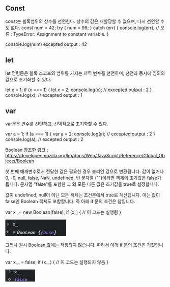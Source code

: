 ## Const
const는 블록범위의 상수를 선언한다. 상수의 값은 재할당할 수 없으며, 다시 선언할 수도 없다.
const num = 42;
try {
  num = 99;
} catch (err) {
  console.log(err);
  // 오류 : TypeError: Assignment to constant variable.
}

console.log(num)
excepted output : 42

## let
let 명령문은 블록 스코프의 범위를 가지는 지역 변수를 선언하며, 선언과 동시에 임의의 값으로 초기화할 수 있다.

let x = 1;
if (x === 1) {
  let x = 2;
  console.log(x);
  // excepted output : 2
}
console.log(x);
// excepted output : 1


## var
var문은 변수를 선언하고, 선택적으로 초기화할 수 있다.

var a = 1;
if (a === 1) {
  var a = 2;
  console.log(a);
  // excepted output : 2
}
console.log(a);
// excepted output : 2

 Boolean
참조한 링크 : https://developer.mozilla.org/ko/docs/Web/JavaScript/Reference/Global_Objects/Boolean

첫 번째 매개변수로서 전달한 값은 필요한 경우 불리언 값으로 변환됩니다.
값이 없거나 0, -0, null, false, NaN, undefined, 빈 문자열 ("")이라면 객체의 초기값은 false가 됩니다.
문자열 "false"를 포함한 그 외 모든 다른 값은 초기값을 true로 설정합니다.

값이 undefined, null이 아닌 모든 객체는 조건문에서 true로 계산됩니다.
이는 값이 false인 Boolean 객체도 포함합니다. 즉 아래 if 문의 조건은 참입니다.

var x_ = new Boolean(false);
if (x_) {
  // 이 코드는 실행됨
}

![result](./boolean_1.png)

그러나 원시 Boolean 값에는 적용되지 않습니다. 따라서 아래 if 문의 조건은 거짓입니다.

var x__ = false;
if (x__) {
  // 이 코드는 실행되지 않음
}

![result2](./boolean_2.png)

